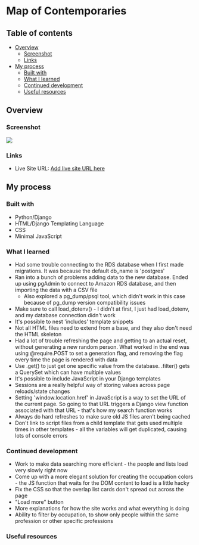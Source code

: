# Map of Contemporaries

## Table of contents

- [Overview](#overview)
  - [Screenshot](#screenshot)
  - [Links](#links)
- [My process](#my-process)
  - [Built with](#built-with)
  - [What I learned](#what-i-learned)
  - [Continued development](#continued-development)
  - [Useful resources](#useful-resources)

## Overview

### Screenshot

![](./screenshot.jpg)

### Links

- Live Site URL: [Add live site URL here](https://your-live-site-url.com)

## My process

### Built with

- Python/Django
- HTML/Django Templating Language
- CSS
- Minimal JavaScript

### What I learned

- Had some trouble connecting to the RDS database when I first made migrations. It was because the default db_name is 'postgres'
- Ran into a bunch of problems adding data to the new database. Ended up using pgAdmin to connect to Amazon RDS database, and then importing the data with a CSV file
  - Also explored a pg_dump/psql tool, which didn't work in this case because of pg_dump version compatibility issues
- Make sure to call load_dotenv() - I didn't at first, I just had load_dotenv, and my database connection didn't work
- It's possible to nest 'includes' template snippets
- Not all HTML files need to extend from a base, and they also don't need the HTML skeleton
- Had a lot of trouble refreshing the page and getting to an actual reset, without generating a new random person. What worked in the end was using @require.POST to set a generation flag, and removing the flag every time the page is rendered with data
- Use .get() to just get one specific value from the database. .filter() gets a QuerySet which can have multiple values
- It's possible to include JavaScript in your Django templates
- Sessions are a really helpful way of storing values across page reloads/state changes
- Setting 'window.location.href' in JavaScript is a way to set the URL of the current page. So going to that URL triggers a Django view function associated with that URL - that's how my search function works
- Always do hard refreshes to make sure old JS files aren't being cached
- Don't link to script files from a child template that gets used multiple times in other templates - all the variables will get duplicated, causing lots of console errors

### Continued development

- Work to make data searching more efficient - the people and lists load very slowly right now
- Come up with a more elegant solution for creating the occupation colors - the JS function that waits for the DOM content to load is a little hacky
- Fix the CSS so that the overlap list cards don't spread out across the page
- "Load more" button
- More explanations for how the site works and what everything is doing
- Ability to filter by occupation, to show only people within the same profession or other specific professions

### Useful resources
